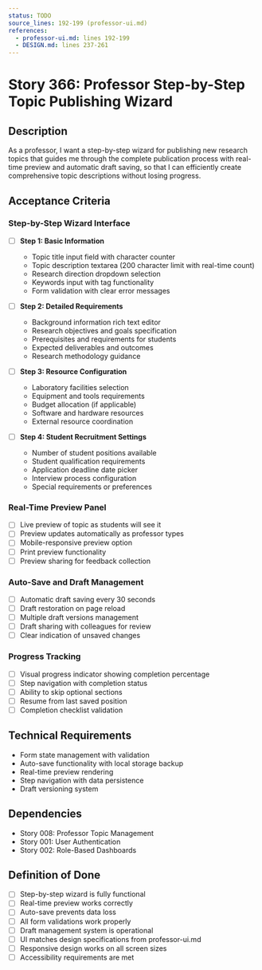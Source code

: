 ```yaml
---
status: TODO
source_lines: 192-199 (professor-ui.md)
references:
  - professor-ui.md: lines 192-199
  - DESIGN.md: lines 237-261
---
```


# Story 366: Professor Step-by-Step Topic Publishing Wizard

## Description
As a professor, I want a step-by-step wizard for publishing new research topics that guides me through the complete publication process with real-time preview and automatic draft saving, so that I can efficiently create comprehensive topic descriptions without losing progress.

## Acceptance Criteria

### Step-by-Step Wizard Interface
- [ ] **Step 1: Basic Information**
  - Topic title input field with character counter
  - Topic description textarea (200 character limit with real-time count)
  - Research direction dropdown selection
  - Keywords input with tag functionality
  - Form validation with clear error messages

- [ ] **Step 2: Detailed Requirements**
  - Background information rich text editor
  - Research objectives and goals specification
  - Prerequisites and requirements for students
  - Expected deliverables and outcomes
  - Research methodology guidance

- [ ] **Step 3: Resource Configuration**
  - Laboratory facilities selection
  - Equipment and tools requirements
  - Budget allocation (if applicable)
  - Software and hardware resources
  - External resource coordination

- [ ] **Step 4: Student Recruitment Settings**
  - Number of student positions available
  - Student qualification requirements
  - Application deadline date picker
  - Interview process configuration
  - Special requirements or preferences

### Real-Time Preview Panel
- [ ] Live preview of topic as students will see it
- [ ] Preview updates automatically as professor types
- [ ] Mobile-responsive preview option
- [ ] Print preview functionality
- [ ] Preview sharing for feedback collection

### Auto-Save and Draft Management
- [ ] Automatic draft saving every 30 seconds
- [ ] Draft restoration on page reload
- [ ] Multiple draft versions management
- [ ] Draft sharing with colleagues for review
- [ ] Clear indication of unsaved changes

### Progress Tracking
- [ ] Visual progress indicator showing completion percentage
- [ ] Step navigation with completion status
- [ ] Ability to skip optional sections
- [ ] Resume from last saved position
- [ ] Completion checklist validation

## Technical Requirements
- Form state management with validation
- Auto-save functionality with local storage backup
- Real-time preview rendering
- Step navigation with data persistence
- Draft versioning system

## Dependencies
- Story 008: Professor Topic Management
- Story 001: User Authentication
- Story 002: Role-Based Dashboards

## Definition of Done
- [ ] Step-by-step wizard is fully functional
- [ ] Real-time preview works correctly
- [ ] Auto-save prevents data loss
- [ ] All form validations work properly
- [ ] Draft management system is operational
- [ ] UI matches design specifications from professor-ui.md
- [ ] Responsive design works on all screen sizes
- [ ] Accessibility requirements are met